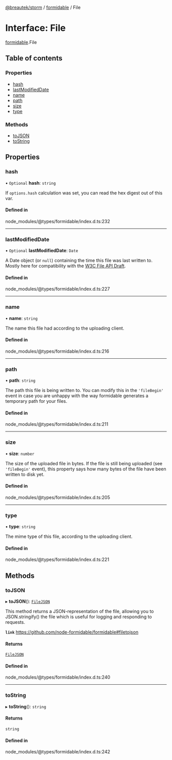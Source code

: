 [@breautek/storm](../README.md) / [formidable](../modules/formidable.md) / File

# Interface: File

[formidable](../modules/formidable.md).File

## Table of contents

### Properties

- [hash](formidable.File.md#hash)
- [lastModifiedDate](formidable.File.md#lastmodifieddate)
- [name](formidable.File.md#name)
- [path](formidable.File.md#path)
- [size](formidable.File.md#size)
- [type](formidable.File.md#type)

### Methods

- [toJSON](formidable.File.md#tojson)
- [toString](formidable.File.md#tostring)

## Properties

### hash

• `Optional` **hash**: `string`

If `options.hash` calculation was set, you can read the hex digest out of this var.

#### Defined in

node_modules/@types/formidable/index.d.ts:232

___

### lastModifiedDate

• `Optional` **lastModifiedDate**: `Date`

A Date object (or `null`) containing the time this file was last written to. Mostly here for
compatibility with the [W3C File API Draft](http://dev.w3.org/2006/webapi/FileAPI/).

#### Defined in

node_modules/@types/formidable/index.d.ts:227

___

### name

• **name**: `string`

The name this file had according to the uploading client.

#### Defined in

node_modules/@types/formidable/index.d.ts:216

___

### path

• **path**: `string`

The path this file is being written to. You can modify this in the `'fileBegin'` event in case
you are unhappy with the way formidable generates a temporary path for your files.

#### Defined in

node_modules/@types/formidable/index.d.ts:211

___

### size

• **size**: `number`

The size of the uploaded file in bytes. If the file is still being uploaded (see `'fileBegin'`
event), this property says how many bytes of the file have been written to disk yet.

#### Defined in

node_modules/@types/formidable/index.d.ts:205

___

### type

• **type**: `string`

The mime type of this file, according to the uploading client.

#### Defined in

node_modules/@types/formidable/index.d.ts:221

## Methods

### toJSON

▸ **toJSON**(): [`FileJSON`](formidable.FileJSON.md)

This method returns a JSON-representation of the file, allowing you to JSON.stringify() the
file which is useful for logging and responding to requests.

**`link`** https://github.com/node-formidable/formidable#filetojson

#### Returns

[`FileJSON`](formidable.FileJSON.md)

#### Defined in

node_modules/@types/formidable/index.d.ts:240

___

### toString

▸ **toString**(): `string`

#### Returns

`string`

#### Defined in

node_modules/@types/formidable/index.d.ts:242
